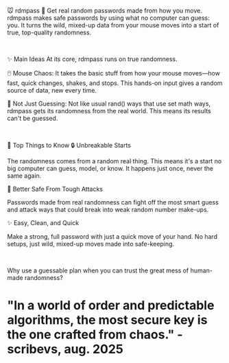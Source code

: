 🐭 rdmpass 🔑
Get real random passwords made from how you move.
rdmpass makes safe passwords by using what no computer can guess: you. It turns the wild, mixed-up data from your mouse moves into a start of true, top-quality randomness.

<br>

✨ Main Ideas
At its core, rdmpass runs on true randomness.

🖱️ Mouse Chaos: It takes the basic stuff from how your mouse moves—how fast, quick changes, shakes, and stops. This hands-on input gives a random source of data, new every time.

🎲 Not Just Guessing: Not like usual rand() ways that use set math ways, rdmpass gets its randomness from the real world. This means its results can't be guessed.

<br>

🚀 Top Things to Know
🔒 Unbreakable Starts

The randomness comes from a random real thing. This means it's a start no big computer can guess, model, or know. It happens just once, never the same again.

🔐 Better Safe From Tough Attacks

Passwords made from real randomness can fight off the most smart guess and attack ways that could break into weak random number make-ups.

✨ Easy, Clean, and Quick

Make a strong, full password with just a quick move of your hand. No hard setups, just wild, mixed-up moves made into safe-keeping.

<br>

Why use a guessable plan when you can trust the great mess of human-made randomness?

# "In a world of order and predictable algorithms, the most secure key is the one crafted from chaos." - scribevs, aug. 2025
